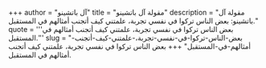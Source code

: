 +++
author = "آل باتشينو"
title = "مقولة آل باتشينو"
description = "مقولة آل باتشينو: بعض الناس تركوا في نفسي تجربة، علمتني كيف أتجنب أمثالهم في المستقبل."
quote = '''بعض الناس تركوا في نفسي تجربة، علمتني كيف أتجنب أمثالهم في المستقبل.'''
slug = "بعض-الناس-تركوا-في-نفسي-تجربة،-علمتني-كيف-أتجنب-أمثالهم-في-المستقبل"
+++
بعض الناس تركوا في نفسي تجربة، علمتني كيف أتجنب أمثالهم في المستقبل.
